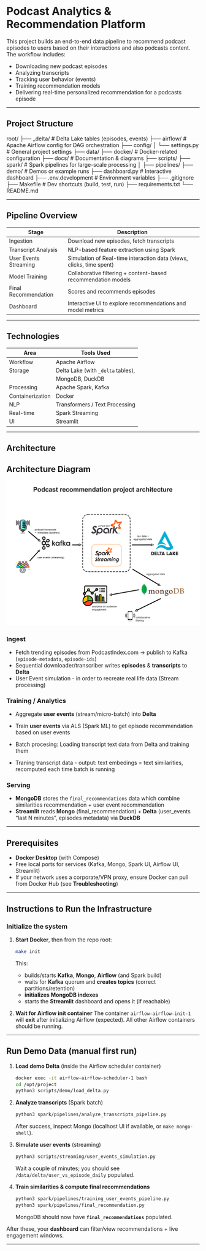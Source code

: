 # Podcast Analytics & Recommendation Platform

This project builds an end-to-end data pipeline to recommend podcast episodes to users based on their interactions and also podcasts content. The workflow includes:

- Downloading new podcast episodes
- Analyzing transcripts
- Tracking user behavior (events)
- Training recommendation models
- Delivering real-time personalized recommendation for a podcasts episode

---
## Project Structure

root/
├── _delta/ # Delta Lake tables (episodes, events)
├── airflow/ # Apache Airflow config for DAG orchestration
├── config/
│ └── settings.py # General project settings
├── data/
├── docker/ # Docker-related configuration
├── docs/ # Documentation & diagrams
├── scripts/
├── spark/ # Spark pipelines for large-scale processing
│ ├── pipelines/
├── demo/ # Demos or example runs
├── dashboard.py # Interactive dashboard
├── .env.development # Environment variables
├── .gitignore
├── Makefile # Dev shortcuts (build, test, run)
├── requirements.txt
└── README.md

---

## Pipeline Overview

| Stage                        | Description                                                                |
|------------------------------|----------------------------------------------------------------------------|
|  Ingestion                   | Download new episodes, fetch transcripts                                   |
|  Transcript Analysis         | NLP-based feature extraction using Spark                                   |
|  User Events Streaming       | Simulation of Real-time interaction data (views, clicks, time spent)       |
|  Model Training              | Collaborative filtering + content-based recommendation models              |
|  Final Recommendation        | Scores and recommends episodes                                             |
|  Dashboard                   | Interactive UI to explore recommendations and model metrics                |

---
##  Technologies

| Area            | Tools Used                           |
|-----------------|--------------------------------------|
| Workflow        | Apache Airflow                       |
| Storage         | Delta Lake (with `_delta` tables),   |
|                 | MongoDB, DuckDB                      |
| Processing      | Apache Spark, Kafka                  |
| Containerization| Docker                               |
| NLP             | Transformers / Text Processing       |
| Real-time       | Spark Streaming                      |
| UI              | Streamlit                            |

---

## Architecture

## Architecture Diagram

![Architecture Diagram](./docs/project_architecture.png)

### Ingest

* Fetch trending episodes from PodcastIndex.com → publish to Kafka (`episode-metadata`, `episode-ids`)
* Sequential downloader/transcriber writes **episodes** & **transcripts** to **Delta**
* User Event simulation - in order to recreate real life data (Stream processing)

### Training / Analytics

* Aggregate **user events** (stream/micro-batch) into **Delta**
* Train **user events** via ALS (Spark ML) to get episode recommendation based on user events

* Batch procesing: Loading transcript text data from Delta and training them 
* Traning transcript data - output: text embedings = text similarities, recomputed each time batch is running 


### Serving

* **MongoDB** stores the `final_recommendations` data which combine similarities recommendation + user event recommendation
* **Streamlit** reads **Mongo** (final_recommendation) + **Delta** (user_events “last N minutes”, episodes metadata) via **DuckDB**


---

## Prerequisites

* **Docker Desktop** (with Compose)
* Free local ports for services (Kafka, Mongo, Spark UI, Airflow UI, Streamlit)
* If your network uses a corporate/VPN proxy, ensure Docker can pull from Docker Hub (see **Troubleshooting**)

---

## Instructions to Run the Infrastructure

### Initialize the system

1. **Start Docker**, then from the repo root:

   ```bash
   make init
   ```

   This:

   * builds/starts **Kafka**, **Mongo**, **Airflow** (and Spark build)
   * waits for **Kafka** quorum and **creates topics** (correct partitions/retention)
   * **initializes MongoDB indexes**
   * starts the **Streamlit** dashboard and opens it (if reachable)

2. **Wait for Airflow init container**
   The container `airflow-airflow-init-1` will **exit** after initializing Airflow (expected). All other Airflow containers should be running.

---

## Run Demo Data (manual first run)

1. **Load demo Delta** (inside the Airflow scheduler container)

   ```bash
   docker exec -it airflow-airflow-scheduler-1 bash
   cd /opt/project
   python3 scripts/demo/load_delta.py
   ```

2. **Analyze transcripts** (Spark batch)

   ```bash
   python3 spark/pipelines/analyze_transcripts_pipeline.py
   ```

   After success, inspect Mongo (localhost UI if available, or `make mongo-shell`).

3. **Simulate user events** (streaming)

   ```bash
   python3 scripts/streaming/user_events_simulation.py
   ```

   Wait a couple of minutes; you should see `/data/delta/user_vs_episode_daily` populated.

4. **Train similarities & compute final recommendations**

   ```bash
   python3 spark/pipelines/training_user_events_pipeline.py
   python3 spark/pipelines/final_recommendation.py
   ```

   MongoDB should now have **`final_recommendations`** populated.

After these, your **dashboard** can filter/view recommendations + live engagement windows.

---

